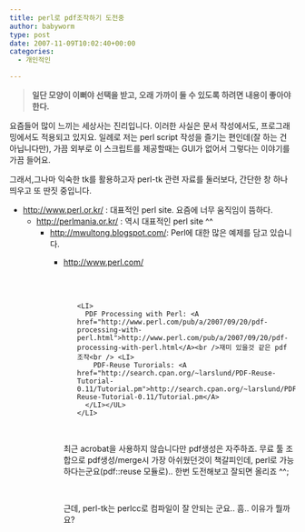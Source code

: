 ```yaml
---
title: perl로 pdf조작하기 도전중
author: babyworm
type: post
date: 2007-11-09T10:02:40+00:00
categories:
  - 개인적인

---
```

> **일단 모양이 이뻐야 선택을 받고, 오래 가까이 둘 수 있도록 하려면 내용이 좋아야 한다.**</BLOCKQUOTE>
> 
>  
> 
> 
> 요즘들어 많이 느끼는 세상사는 진리입니다. 이러한 사실은 문서 작성에서도, 프로그래밍에서도 적용되고 있지요. 일례로 저는 perl script 작성을 즐기는 편인데(잘 하는 건 아닙니다만), 가끔 외부로 이 스크립트를 제공할때는 GUI가 없어서 그렇다는 이야기를 가끔 들어요.
> 
>  
> 
> 
> 그래서,그나마 익숙한 tk를 활용하고자 perl-tk 관련 자료를 둘러보다, 간단한 창 하나 띄우고 또 딴짓 중입니다.
> 
>  
> 
> 
>  
> 
> 
>   * <http://www.perl.or.kr/> : 대표적인 perl site. 요즘에 너무 움직임이 뜸하다.  
>       * <http://perlmania.or.kr/> : 역시 대표적인 perl site ^^  
>           * <http://mwultong.blogspot.com/>: Perl에 대한 많은 예제를 담고 있습니다.  
>               * <http://www.perl.com/>  
>                 <LI style="LIST-STYLE-TYPE: none">
>                   <br /> <UL>
>                     <br /> 
>                     
>                     <LI>
>                       PDF Processing with Perl: <A href="http://www.perl.com/pub/a/2007/09/20/pdf-processing-with-perl.html">http://www.perl.com/pub/a/2007/09/20/pdf-processing-with-perl.html</A><br />재미 있을것 같은 pdf 조작<br /> <LI>
>                         PDF-Reuse Turorials: <A href="http://search.cpan.org/~larslund/PDF-Reuse-Tutorial-0.11/Tutorial.pm">http://search.cpan.org/~larslund/PDF-Reuse-Tutorial-0.11/Tutorial.pm</A>
>                       </LI></UL>
>                     </LI>
>                   </UL>
>                   
>                   <br /> <P>
>                     최근 acrobat을 사용하지 않습니다만 pdf생성은 자주하죠. 무료 툴 조합으로 pdf생성/merge시 가장 아쉬웠던것이 책갈피인데, perl로 가능하다는군요(pdf::reuse 모듈로).. 한번 도전해보고 잘되면 올리죠 ^^;
>                   </P>
>                   
>                   <br /> <P>
>                     근데, perl-tk는 perlcc로 컴파일이 잘 안되는 군요.. 흠.. 이유가 뭘까요?
>                   </P></p>
